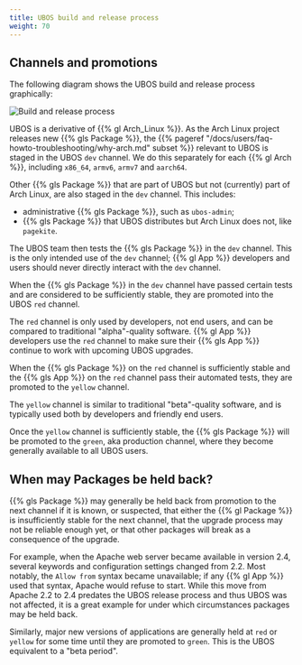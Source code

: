 ```yaml
---
title: UBOS build and release process
weight: 70
---
```


## Channels and promotions

The following diagram shows the UBOS build and release process graphically:

![Build and release process](/images/buildrelease.png)

UBOS is a derivative of {{% gl Arch_Linux %}}. As the Arch Linux project releases
new {{% gls Package %}}, the {{% pageref "/docs/users/faq-howto-troubleshooting/why-arch.md" subset %}}
relevant to UBOS is staged in the UBOS ``dev`` channel. We do this separately for each
{{% gl Arch %}}, including ``x86_64``, ``armv6``, ``armv7`` and ``aarch64``.

Other {{% gls Package %}} that are part of UBOS but not (currently) part of Arch Linux, are also
staged in the ``dev`` channel. This includes:

* administrative {{% gls Package %}}, such as ``ubos-admin``;
* {{% gls Package %}} that UBOS distributes but Arch Linux does not, like ``pagekite``.

The UBOS team then tests the {{% gls Package %}} in the ``dev`` channel. This is the only
intended use of the ``dev`` channel; {{% gl App %}} developers and users should never directly
interact with the ``dev`` channel.

When the {{% gls Package %}} in the ``dev`` channel have passed certain tests and are considered to
be sufficiently stable, they are promoted into the UBOS ``red`` channel.

The ``red`` channel is only used by developers, not end users, and can be compared
to traditional "alpha"-quality software. {{% gl App %}} developers use the ``red``
channel to make sure their {{% gls App %}} continue to work with upcoming UBOS upgrades.

When the {{% gls Package %}} on the ``red`` channel is sufficiently stable and the
{{% gls App %}} on the ``red`` channel pass their automated tests, they are promoted to the
``yellow`` channel.

The ``yellow`` channel is similar to traditional "beta"-quality software, and is typically
used both by developers and friendly end users.

Once the ``yellow`` channel is sufficiently stable, the {{% gls Package %}} will be promoted
to the ``green``, aka production channel, where they become generally available to
all UBOS users.

## When may Packages be held back?

{{% gls Package %}} may generally be held back from promotion to the next channel
if it is known, or suspected, that either the {{% gl Package %}} is insufficiently
stable for the next channel, that the upgrade process may not be reliable
enough yet, or that other packages will break as a consequence of the upgrade.

For example, when the Apache web server became available in version 2.4,
several keywords and configuration settings changed from 2.2. Most
notably, the ``Allow from`` syntax became unavailable; if any {{% gl App %}} used
that syntax, Apache would refuse to start. While this move from Apache 2.2
to 2.4 predates the UBOS release process and thus UBOS was not affected, it is a
great example for under which circumstances packages may be held back.

Similarly, major new versions of applications are generally held at
``red`` or ``yellow`` for some time until they are promoted to ``green``.
This is the UBOS equivalent to a "beta period".
